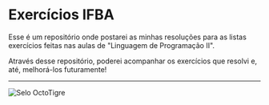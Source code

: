 # Exercícios IFBA
 Esse é um repositório onde postarei as minhas resoluções para as listas exercícios feitas nas aulas  de "Linguagem de Programação II".
 
 Através desse repositório, poderei acompanhar os exercícios que resolvi e, até, melhorá-los futuramente!
***
![Selo OctoTigre](https://avatars.githubusercontent.com/u/98099656?v=4)